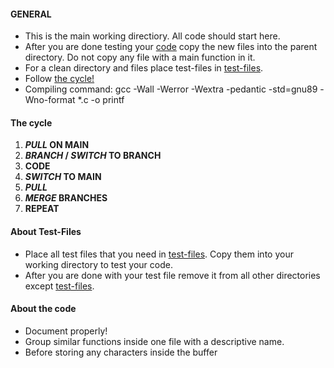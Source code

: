 #### GENERAL

- This is the main working directiory. All code should start here.
- After you are done testing your [code](#about-the-code "About the code") copy the new files
    into the parent directory. Do not copy any file with a 
    main function in it.
- For a clean directory and files place test-files in [test-files](#about-test-files "About Test-Files").
- Follow [the cycle!](#the-cycle "The cycle")
- Compiling command: gcc -Wall -Werror -Wextra -pedantic -std=gnu89 -Wno-format *.c -o printf

#### The cycle

1. ***PULL* ON MAIN**
2. ***BRANCH* / *SWITCH* TO BRANCH**
3. **CODE**
4. ***SWITCH* TO MAIN**
5. ***PULL***
6. ***MERGE* BRANCHES**
7. **REPEAT**

#### About **Test-Files**

- Place all test files that you need in [test-files](../testfiles "test-files directory"). Copy them
    into your working directory to test your code.
- After you are done with your test file remove it from all other
    directories except [test-files](../testfiles "test-files directory").

#### About the code

- Document properly!
- Group similar functions inside one file with a descriptive name.
- Before storing any characters inside the buffer

